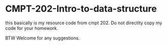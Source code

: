 # CMPT-202-Intro-to-data-structure
this basically is my resource code from cmpt 202.
Do not directlty copy my code for your homework.

BTW Welcome for any suggestions. 
